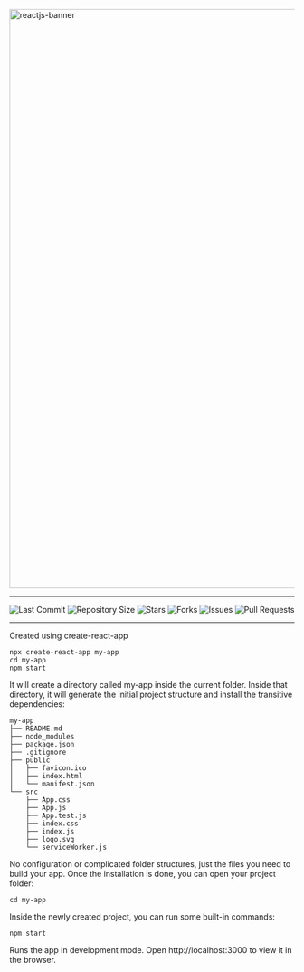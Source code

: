 
<img src="https://i.imgur.com/k4nH2JK.jpg" width="1024" alt="reactjs-banner" /></img>

---

![Last Commit](https://img.shields.io/github/last-commit/Swap76/ReactJSBasics?style=for-the-badge)
![Repository Size](https://img.shields.io/github/repo-size/Swap76/ReactJSBasics?color=blue&label=Repository%20Size&style=for-the-badge)
![Stars](https://img.shields.io/github/stars/Swap76/ReactJSBasics?style=for-the-badge)
![Forks](https://img.shields.io/github/forks/Swap76/ReactJSBasics?style=for-the-badge)
![Issues](https://img.shields.io/github/issues/Swap76/ReactJSBasics?style=for-the-badge)
![Pull Requests](https://img.shields.io/github/issues-pr/Swap76/ReactJSBasics?style=for-the-badge)

---

Created using create-react-app

```
npx create-react-app my-app
cd my-app
npm start
```

It will create a directory called my-app inside the current folder.
Inside that directory, it will generate the initial project structure and install the transitive dependencies:
```
my-app
├── README.md
├── node_modules
├── package.json
├── .gitignore
├── public
│   ├── favicon.ico
│   ├── index.html
│   └── manifest.json
└── src
    ├── App.css
    ├── App.js
    ├── App.test.js
    ├── index.css
    ├── index.js
    ├── logo.svg
    └── serviceWorker.js
```
No configuration or complicated folder structures, just the files you need to build your app.
Once the installation is done, you can open your project folder:
```
cd my-app
```
Inside the newly created project, you can run some built-in commands:
```
npm start
```
Runs the app in development mode.
Open http://localhost:3000 to view it in the browser.
